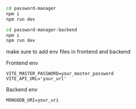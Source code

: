 ```bash
cd password-manager
npm i
npm run dev
```

```bash
cd password-manager-backend
npm i
npm run dev
```

make sure to add env files in frontend and backend

Frontend env
```
VITE_MASTER_PASSWORD=your_master_password
VITE_API_URL='your_url'
```

Backend env
```
MONGODB_URI=your_uri
```